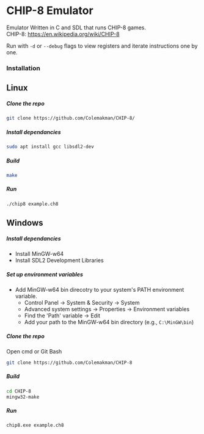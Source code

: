 # CHIP-8 Emulator

Emulator Written in C and SDL that runs CHIP-8 games.  
CHIP-8: https://en.wikipedia.org/wiki/CHIP-8  

Run with `-d` or `--debug` flags to view registers and iterate instructions one by one. 

### Installation

## Linux

##### Clone the repo
```bash
git clone https://github.com/Colemakman/CHIP-8/
```
##### Install dependancies

```bash
sudo apt install gcc libsdl2-dev
```
##### Build

```bash
make
```
##### Run

```bash
./chip8 example.ch8
```

## Windows

##### Install dependancies

- Install MinGW-w64
- Install SDL2 Development Libraries

##### Set up environment variables

- Add MinGW-w64 bin direcotry to your system's PATH environment variable.
    - Control Panel -> System & Security -> System
    - Advanced system settings -> Properties -> Environment variables
    - Find the 'Path' variable -> Edit
    - Add your path to the MinGW-w64 bin directory (e.g., `C:\MinGW\bin`)

##### Clone the repo

Open cmd or Git Bash
```bash
git clone https://github.com/Colemakman/CHIP-8
```

##### Build

```bash
cd CHIP-8
mingw32-make
```

##### Run
```bash
chip8.exe example.ch8
```

